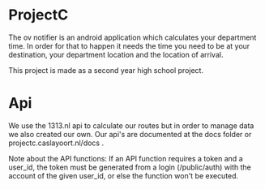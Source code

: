 # ProjectC

The ov notifier is an android application which calculates your department time. In order for that to happen it needs the time you need to be at your destination, your department location and the location of arrival.

This project is made as a second year high school project.

# Api

We use the 1313.nl api to calculate our routes but in order to manage data we also created our own. Our api's are documented at the docs folder or projectc.caslayoort.nl/docs .

Note about the API functions:
If an API function requires a token and a user_id, the token must be generated from a login (/public/auth) with the account of the given user_id, or else
the function won't be executed.

